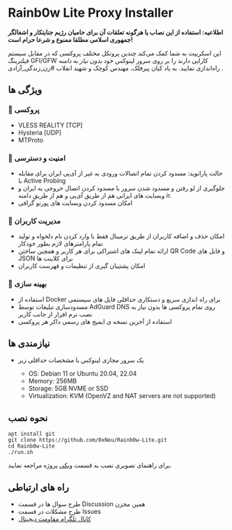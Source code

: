 # Rainb0w Lite Proxy Installer

**اطلاعیه: استفاده از این نصاب یا هرگونه تعلقات آن برای حامیان رژیم جنایتکار و اشغالگر جمهوری اسلامی مطلقا ممنوع و شرعا حرام است!**

این اسکریپت به شما کمک می‌کند چندین پروتکل مختلف پروکسی که در مقابل سیستم فیلترینگ GFI/GFW کارایی دارند را  بر روی سرور لینوکس خود *بدون نیاز به دامنه* راه‌اندازی نمایید. به یاد کیان پیرفلک، مهندس کوچک و شهید انقلاب #زن_زندگی_آزادی .

## ویژگی ها

### 🚀 پروکسی

- VLESS REALITY [TCP]
- Hysteria [UDP]
- MTProto

### 🔑 امنیت و دسترسی

- حالت پارانوید: مسدود کردن تمام اتصالات ورودی به غیر از آی‌پی ایران برای مقابله با Active Probing
- جلوگیری از لو رفتن و مسدود شدن سرور با مسدود کردن اتصال خروجی به ایران و وبسایت های ایرانی هم از طریق آی‌پی و هم از طریق دامنه ir.
- امکان مسدود کردن وبسایت های پورنو گرافی

### 👥 مدیریت کاربران

- امکان حذف و اضافه کاربران از طریق ترمینال فقط با وارد کردن نام دلخواه و تولید تمام پارامترهای لازم بطور خودکار
- ارائه تمام لینک های اشتراکی برای هر کاربر و همچین ساختن  QR Code و فایل های JSON برای کلاینت ها
- امکان پشتیبان گیری از تنظیمات و فهرست کاربران

### 📐 بهینه سازی

- استفاده از Docker برای راه اندازی سریع و دستکاری حداقلی فایل های سیستمی
- مسدودسازی تبلیغات توسط AdGuard DNS روی تمام پروکسی ها بدون نیاز به نصب نرم افزار از جانب کاربر
- استفاده از آخرین نسخه ی ایمیج های رسمی داکر هر پروکسی

## نیازمندی ها

- یک سرور مجازی لینوکس با مشخصات حداقلی زیر

  - OS: Debian 11 or Ubuntu 20.04, 22.04
  - Memory: 256MB
  - Storage: 5GB NVME or SSD
  - Virtualization: KVM (OpenVZ and NAT servers are not supported)

## نحوه نصب

```
apt install git
git clone https://github.com/0xNeu/Rainb0w-Lite.git
cd Rainb0w-Lite
./run.sh
```

برای راهنمای تصویری نصب به قسمت [ویکی](https://github.com/0xNeu/Rainb0w-Lite/wiki) پروژه مراجعه نمایید.

## راه های ارتباطی

- طرح سوال ها در قسمت Discussion همین مخزن
- طرح مشکلات در قسمت Issues
- [کانال تلگرام مقاومت دیجیتال](https://t.me/DigitalR3sistance)
